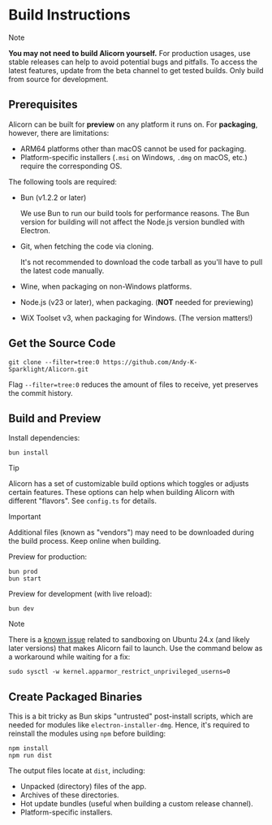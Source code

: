 # Build Instructions

> [!NOTE]
> **You may not need to build Alicorn yourself.**
> For production usages, use stable releases can help to avoid potential bugs and pitfalls.
> To access the latest features, update from the beta channel to get tested builds.
> Only build from source for development.

## Prerequisites

Alicorn can be built for **preview** on any platform it runs on.
For **packaging**, however, there are limitations:

- ARM64 platforms other than macOS cannot be used for packaging.
- Platform-specific installers (`.msi` on Windows, `.dmg` on macOS, etc.) require the corresponding OS.

The following tools are required:

- Bun (v1.2.2 or later)

  We use Bun to run our build tools for performance reasons.
  The Bun version for building will not affect the Node.js version bundled with Electron.

- Git, when fetching the code via cloning.

  It's not recommended to download the code tarball as you'll have to pull the latest code manually.

- Wine, when packaging on non-Windows platforms.

- Node.js (v23 or later), when packaging. (**NOT** needed for previewing)

- WiX Toolset v3, when packaging for Windows. (The version matters!)

## Get the Source Code

```shell
git clone --filter=tree:0 https://github.com/Andy-K-Sparklight/Alicorn.git
```

Flag `--filter=tree:0` reduces the amount of files to receive, yet preserves the commit history.

## Build and Preview

Install dependencies:

```shell
bun install
```

> [!TIP]
> Alicorn has a set of customizable build options which toggles or adjusts certain features.
> These options can help when building Alicorn with different "flavors".
> See `config.ts` for details.

> [!IMPORTANT]
> Additional files (known as "vendors") may need to be downloaded during the build process.
> Keep online when building.

Preview for production:

```shell
bun prod
bun start
```

Preview for development (with live reload):

```shell
bun dev
```

> [!NOTE]
> There is a [known issue](https://github.com/electron/electron/issues/42510) related to sandboxing on Ubuntu 24.x (and
> likely later versions) that makes Alicorn fail to launch. Use the command below as a workaround while waiting for a
> fix:
>
> ```shell
> sudo sysctl -w kernel.apparmor_restrict_unprivileged_userns=0
> ```

## Create Packaged Binaries

This is a bit tricky as Bun skips "untrusted" post-install scripts, which are needed for modules like
`electron-installer-dmg`. Hence, it's required to reinstall the modules using `npm` before building:

```shell
npm install
npm run dist
```

The output files locate at `dist`, including:

- Unpacked (directory) files of the app.
- Archives of these directories.
- Hot update bundles (useful when building a custom release channel).
- Platform-specific installers.
